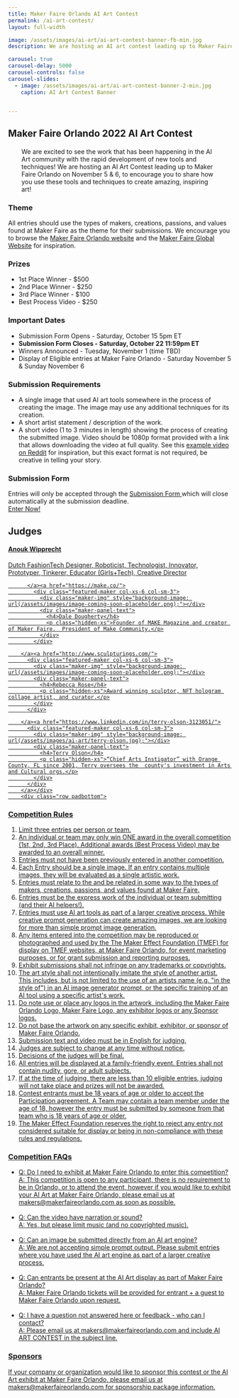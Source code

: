 ```yaml
---
title: Maker Faire Orlando AI Art Contest
permalink: /ai-art-contest/
layout: full-width

image: /assets/images/ai-art/ai-art-contest-banner-fb-min.jpg
description: We are hosting an AI art contest leading up to Maker Faire Orlando 2022!

carousel: true
carousel-delay: 5000
carousel-controls: false
carousel-slides:
  - image: /assets/images/ai-art/ai-art-contest-banner-2-min.jpg  
    caption: AI Art Contest Banner


---
```


<section class="content-panel">
<div class="container">
<div class="row">
<div class="col-xs-12 text-center padbottom">

<h1>Maker Faire Orlando 2022 AI Art Contest</h1>

<p style="margin: 20px 30px 5px 30px">We are excited to see the work that has been happening in the AI Art community with the rapid development of new tools and techniques! We are hosting an AI Art Contest leading up to Maker Faire Orlando on November 5 & 6, to encourage you to share how you use these tools and techniques to create amazing, inspiring art!</p>

</div>
<div class="col-xs-12 text-left padbottom">

<h3>Theme</h3>
All entries should use the types of makers, creations, passions, and values found at Maker Faire as the theme for their submissions. We encourage you to browse the <a href="https://www.makerfaireorlando.com">Maker Faire Orlando website</a> and the <a href="https://www.makerfaire.com">Maker Faire Global Website</a> for inspiration.

<h3>Prizes</h3>
<ul>
<li>1st Place Winner - $500 </li>
<li>2nd Place Winner - $250 </li>
<li>3rd Place Winner - $100 </li>
<li>Best Process Video - $250</li>
</ul>

<h3>Important Dates</h3>
<ul>
<li>Submission Form Opens - Saturday, October 15 5pm ET</li>
<li><b>Submission Form Closes - Saturday, October 22 11:59pm ET</b></li>
<li>Winners Announced - Tuesday, November 1 (time TBD)</li>
<li>Display of Eligible entries at Maker Faire Orlando - Saturday November 5 & Sunday November 6</li>
</ul>


<h3>Submission Requirements</h3>

<ul>
<li>A single image that used AI art tools somewhere in the process of creating the image. The image may use any additional techniques for its creation.</li>

<li>A short artist statement / description of the work.</li>

<li>A short video (1 to 3 minutes in length) showing the process of creating the submitted image. Video should be 1080p format provided with a link that allows downloading the video at full quality. See this <a href="https://www.reddit.com/r/StableDiffusion/comments/xrpzr3/textto3dtoimage_running_the_output_of_dreamfusion/">example video on Reddit</a> for inspiration, but this exact format is not required, be creative in telling your story.</li>
</ul>

<h3>Submission Form</h3>
Entries will only be accepted through the <a href="https://form.jotform.com/222823990371055">Submission Form </a> which will close automatically at the submission deadline.


<div class="row padbottom padtop">
    <div class="col-xs-12 padbottom padtop text-left">
      <a class="btn btn-w-ghost" href="https://form.jotform.com/222823990371055">Enter Now!</a>
    </div>
  </div>



</div></div></div></section>



<div class="flag-banner"></div>

<section class="featured-maker-panel">
  <a id="featured-makers"></a>
  <div class="container">
    <div class="row text-center">
      <div class="title-w-border-y">
        <h2>Judges</h2>
      </div>
    </div>



  <div class="row padbottom"><a href="http://www.anoukwipprecht.nl/">
          <div class="featured-maker col-xs-6 col-sm-3">
            <div class="maker-img" style="background-image: url(/assets/images/image-coming-soon-placeholder.png);"></div>
            <div class="maker-panel-text">
              <h4>Anouk Wipprecht</h4>
              <p class="hidden-xs">Dutch FashionTech Designer, Roboticist, Technologist, Innovator, Prototyper, Tinkerer, Educator (Girls+Tech), Creative Director</p>
            </div>
          </div>

          </a><a href="https://make.co/">
            <div class="featured-maker col-xs-6 col-sm-3">
              <div class="maker-img" style="background-image: url(/assets/images/image-coming-soon-placeholder.png);"></div>
              <div class="maker-panel-text">
                <h4>Dale Dougherty</h4>
                <p class="hidden-xs">Founder of MAKE Magazine and creator of Maker Faire.  President of Make Community.</p>
              </div>
            </div>

        </a><a href="http://www.sculpturings.com/">
          <div class="featured-maker col-xs-6 col-sm-3">
            <div class="maker-img" style="background-image: url(/assets/images/image-coming-soon-placeholder.png);"></div>
            <div class="maker-panel-text">
              <h4>Rebecca Rose</h4>
              <p class="hidden-xs">Award winning sculptor, NFT hologram collage artist, and curator.</p>
            </div>
          </div>

        </a><a href="https://www.linkedin.com/in/terry-olson-3123051/">
          <div class="featured-maker col-xs-6 col-sm-3">
            <div class="maker-img" style="background-image: url(/assets/images/ai-art/terry-olson.jpg);"></div>
            <div class="maker-panel-text">
              <h4>Terry Olson</h4>
              <p class="hidden-xs">“Chief Arts Instigator” with Orange County, FL since 2001, Terry oversees the  county's investment in Arts and Cultural orgs.</p>
            </div>
          </div>
        </a></div>
        <div class="row padbottom">

 </div>
</div>

<div class="flag-banner"></div></section>


<section class="content-panel">
<div class="container">
<div class="row">

<div class="col-xs-12 text-left padbottom">

<h3>Competition Rules</h3>

<ol>
<li>Limit three entries per person or team.</li>
<li>An individual or team may only win ONE award in the overall competition (1st, 2nd, 3rd Place). Additional awards (Best Process Video) may be awarded to an overall winner.</li>
<li>Entries must not have been previously entered in another competition.</li>
<li>Each Entry should be a single image. If an entry contains multiple images, they will be evaluated as a single artistic work.</li>
<li>Entries must relate to the and be related in some way to the types of makers, creations, passions, and values found at Maker Faire.</li>
<li>Entries must be the express work of the individual or team submitting (and their AI helpers!).</li>
<li>Entries must use AI art tools as part of a larger creative process. While creative prompt generation can create amazing images, we are looking for more than simple prompt image generation.</li>
<li>Any items entered into the competition may be reproduced or photographed and used by the The Maker Effect Foundation (TMEF) for display on TMEF websites, at Maker Faire Orlando, for event marketing purposes, or for grant submission and reporting purposes.</li>
<li>Exhibit submissions shall not infringe on any trademarks or copyrights.</li>
<li>The art style shall not intentionally imitate the style of another artist. This includes, but is not limited to the use of an artists name (e.g. "in the style of") in an AI image generator prompt, or the specific training of an AI tool using a specific artist's work.</li>
<li>Do note use or place any logos in the artwork, including the Maker Faire Orlando Logo, Maker Faire Logo, any exhibitor logos or any Sponsor logos.</li>
<li>Do not base the artwork on any specific exhibit, exhibitor, or sponsor of Maker Faire Orlando.</li>
<li>Submission text and video must be in English for judging.</li>
<li>Judges are subject to change at any time without notice.</li>
<li>Decisions of the judges will be final.</li>
<li>All entries will be displayed at a family-friendly event. Entries shall not contain nudity, gore, or adult subjects.</li>
<li>If at the time of judging, there are less than 10 eligible entries, judging will not take place and prizes will not be awarded.</li>
<li>Contest entrants must be 18 years of age or older to accept the Participation agreement. A Team may contain a team member under the age of 18, however the entry must be submitted by someone from that team who is 18 years of age or older.</li>
<li>The Maker Effect Foundation reserves the right to reject any entry not considered suitable for display or being in non-compliance with these rules and regulations.</li>


</ol>

<h3>Competition FAQs</h3>
<ul>
<li>Q: Do I need to exhibit at Maker Faire Orlando to enter this competition?<br> A: This competition is open to any participant, there is no requirement to be in Orlando, or to attend the event, however if you would like to exhibit your AI Art at Maker Faire Orlando, please email us at makers@makerfaireorlando.com as soon as possible.</li><br>
<li>Q: Can the video have narration or sound?<br> A: Yes, but please limit music (and no copyrighted music).</li><br>
<li>Q: Can an image be submitted directly from an AI art engine?<br> A: We are not accepting simple prompt output. Please submit entries where you have used the AI art engine as part of a larger creative process.</li><br>
<li>Q: Can entrants be present at the AI Art display as part of Maker Faire Orlando? <br>A: Maker Faire Orlando tickets will be provided for entrant + a guest to Maker Faire Orlando upon request.</li><br>
<li>Q: I have a question not answered here or feedback - who can I contact? <BR>A: Please email us at makers@makerfaireorlando.com and include AI ART CONTEST in the subject line.</li>
</ul>

<h3>Sponsors</h3>
If your company or organization would like to sponsor this contest or the AI Art exhibit at Maker Faire Orlando, please email us at makers@makerfaireorlando.com for sponsorship package information.
</div></div></div></section>
